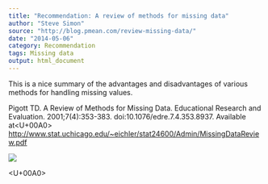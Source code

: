 ```yaml
---
title: "Recommendation: A review of methods for missing data"
author: "Steve Simon"
source: "http://blog.pmean.com/review-missing-data/"
date: "2014-05-06"
category: Recommendation
tags: Missing data
output: html_document
---
```


This is a nice summary of the advantages and disadvantages of various
methods for handling missing values.

<!---More--->

Pigott TD. A Review of Methods for Missing Data. Educational Research
and Evaluation. 2001;7(4):353-383. doi:10.1076/edre.7.4.353.8937.
Available at<U+00A0>
<http://www.stat.uchicago.edu/~eichler/stat24600/Admin/MissingDataReview.pdf>

![](../../../web/images/14/review-missing-data01.png)



<U+00A0>


